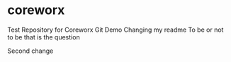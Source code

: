 # coreworx
Test Repository for Coreworx Git Demo
Changing my readme
To be or not to be that is the question

Second change